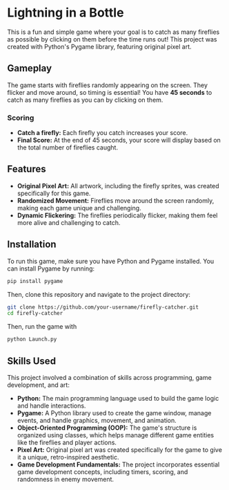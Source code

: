 # Lightning in a Bottle

This is a fun and simple game where your goal is to catch as many fireflies as possible by clicking on them before the time runs out! This project was created with Python's Pygame library, featuring original pixel art.

## Gameplay

The game starts with fireflies randomly appearing on the screen. They flicker and move around, so timing is essential! You have **45 seconds** to catch as many fireflies as you can by clicking on them.

### Scoring

- **Catch a firefly:** Each firefly you catch increases your score.
- **Final Score:** At the end of 45 seconds, your score will display based on the total number of fireflies caught.

## Features

- **Original Pixel Art:** All artwork, including the firefly sprites, was created specifically for this game.
- **Randomized Movement:** Fireflies move around the screen randomly, making each game unique and challenging.
- **Dynamic Flickering:** The fireflies periodically flicker, making them feel more alive and challenging to catch.

## Installation

To run this game, make sure you have Python and Pygame installed. You can install Pygame by running:

```bash
pip install pygame
```

Then, clone this repository and navigate to the project directory:

```bash
git clone https://github.com/your-username/firefly-catcher.git
cd firefly-catcher
```

Then, run the game with

```bash
python Launch.py
```

## Skills Used

This project involved a combination of skills across programming, game development, and art:

- **Python:** The main programming language used to build the game logic and handle interactions.
- **Pygame:** A Python library used to create the game window, manage events, and handle graphics, movement, and animation.
- **Object-Oriented Programming (OOP):** The game's structure is organized using classes, which helps manage different game entities like the fireflies and player actions.
- **Pixel Art:** Original pixel art was created specifically for the game to give it a unique, retro-inspired aesthetic.
- **Game Development Fundamentals:** The project incorporates essential game development concepts, including timers, scoring, and randomness in enemy movement.

